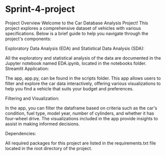 # Sprint-4-project
Project Overview
Welcome to the Car Database Analysis Project! This project explores a comprehensive dataset of vehicles with various specifications. Below is a brief guide to help you navigate through the project's components:

Exploratory Data Analysis (EDA) and Statistical Data Analysis (SDA):

All the exploratory and statistical analysis of the data are documented in the Jupyter notebook named EDA.ipynb, located in the notebooks folder.
Streamlit Application:

The app, app.py, can be found in the scripts folder. This app allows users to filter and explore the car data interactively, offering various visualizations to help you find a vehicle that suits your budget and preferences.

Filtering and Visualization:

In the app, you can filter the dataframe based on criteria such as the car's condition, fuel type, model year, number of cylinders, and whether it has four-wheel drive. The visualizations included in the app provide insights to assist in making informed decisions.

Dependencies:

All required packages for this project are listed in the requirements.txt file located in the root directory of the project.
